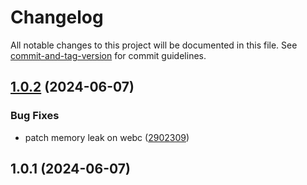 # Changelog

All notable changes to this project will be documented in this file. See [commit-and-tag-version](https://github.com/absolute-version/commit-and-tag-version) for commit guidelines.

## [1.0.2](https://github.com/esroyo/webc-lax/compare/v1.0.1...v1.0.2) (2024-06-07)


### Bug Fixes

* patch memory leak on webc ([2902309](https://github.com/esroyo/webc-lax/commit/2902309613597a99b740c59a06d998020464f6a5))

## 1.0.1 (2024-06-07)
